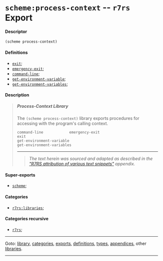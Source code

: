 

<a id='export__r7rs__scheme_3a_process-context'></a>

# `scheme:process-context` -- `r7rs` Export


<a id='export__r7rs__scheme_3a_process-context__descriptor'></a>

#### Descriptor

````
(scheme process-context)
````


<a id='export__r7rs__scheme_3a_process-context__definitions'></a>

#### Definitions

 * [`exit`](../../r7rs/definitions/exit.md#definition__r7rs__exit);
 * [`emergency-exit`](../../r7rs/definitions/emergency-exit.md#definition__r7rs__emergency-exit);
 * [`command-line`](../../r7rs/definitions/command-line.md#definition__r7rs__command-line);
 * [`get-environment-variable`](../../r7rs/definitions/get-environment-variable.md#definition__r7rs__get-environment-variable);
 * [`get-environment-variables`](../../r7rs/definitions/get-environment-variables.md#definition__r7rs__get-environment-variables);


<a id='export__r7rs__scheme_3a_process-context__description'></a>

#### Description

> ##### Process-Context Library
> 
> The `(scheme process-context)` library exports procedures for
> accessing with the program's calling context.
> 
> ````
> command-line            emergency-exit
> exit
> get-environment-variable
> get-environment-variables
> ````
> 
> 
> ----
> > *The text herein was sourced and adapted as described in the ["R7RS attribution of various text snippets"](../../r7rs/appendices/attribution.md#appendix__r7rs__attribution) appendix.*


<a id='export__r7rs__scheme_3a_process-context__super-exports'></a>

#### Super-exports

 * [`scheme`](../../r7rs/exports/scheme.md#export__r7rs__scheme);


<a id='export__r7rs__scheme_3a_process-context__categories'></a>

#### Categories

 * [`r7rs:libraries`](../../r7rs/categories/r7rs_3a_libraries.md#category__r7rs__r7rs_3a_libraries);


<a id='export__r7rs__scheme_3a_process-context__categories-recursive'></a>

#### Categories recursive

 * [`r7rs`](../../r7rs/categories/r7rs.md#category__r7rs__r7rs);

----

Goto: [library](../../r7rs/_index.md#library__r7rs), [categories](../../r7rs/categories/_index.md#toc__r7rs__categories), [exports](../../r7rs/exports/_index.md#toc__r7rs__exports), [definitions](../../r7rs/definitions/_index.md#toc__r7rs__definitions), [types](../../r7rs/types/_index.md#toc__r7rs__types), [appendices](../../r7rs/appendices/_index.md#toc__r7rs__appendices), other [libraries](../../_libraries.md#toc__libraries).

----

